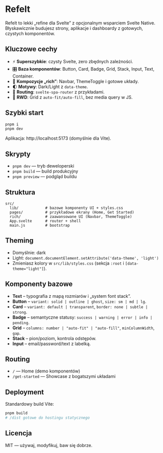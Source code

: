 # Refelt

Refelt to lekki „refine dla Svelte” z opcjonalnym wsparciem Svelte Native. Błyskawicznie budujesz strony, aplikacje i dashboardy z gotowych, czystych komponentów.

## Kluczowe cechy
- ⚡ **Superszybkie**: czysty Svelte, zero zbędnych zależności.
- 🎛️ **Baza komponentów**: Button, Card, Badge, Grid, Stack, Input, Text, Container.
- 🧩 **Kompozycje „rich”**: Navbar, ThemeToggle i gotowe układy.
- 🌓 **Motywy**: Dark/Light z `data-theme`.
- 🧭 **Routing**: `svelte-spa-router` z przykładami.
- 📱 **RWD**: Grid z `auto-fit/auto-fill`, bez media query w JS.

## Szybki start
```bash
pnpm i
pnpm dev
```
Aplikacja: http://localhost:5173 (domyślnie dla Vite).

## Skrypty
- `pnpm dev` — tryb deweloperski
- `pnpm build` — build produkcyjny
- `pnpm preview` — podgląd buildu

## Struktura
```
src/
  lib/            # bazowe komponenty UI + styles.css
  pages/          # przykładowe ekrany (Home, Get Started)
  rich/           # zaawansowane UI (Navbar, ThemeToggle)
  App.svelte      # router + shell
  main.js         # bootstrap
```

## Theming
- Domyślnie: dark
- Light: `document.documentElement.setAttribute('data-theme', 'light')`
- Zmieniasz kolory w `src/lib/styles.css` (sekcja `:root` i `[data-theme="light"]`).

## Komponenty bazowe
- **Text** – typografia z mapą rozmiarów i „system font stack”.
- **Button** – `variant: solid | outline | ghost`, `size: sm | md | lg`.
- **Card** – `variant: default | transparent`, `border: none | subtle | strong`.
- **Badge** – semantyczne statusy: `success | warning | error | info | pending`.
- **Grid** – `columns: number | "auto-fit" | "auto-fill"`, `minColumnWidth`, `gap`.
- **Stack** – pion/poziom, kontrola odstępów.
- **Input** – email/password/text z labelką.

## Routing
- `/` — Home (demo komponentów)
- `/get-started` — Showcase z bogatszymi układami

## Deployment
Standardowy build Vite:
```bash
pnpm build
# /dist gotowe do hostingu statycznego
```

## Licencja
MIT — używaj, modyfikuj, baw się dobrze.
